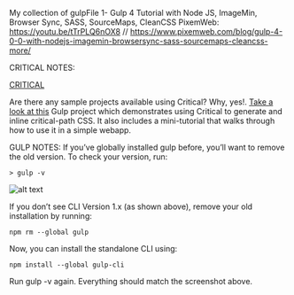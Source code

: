 My collection of gulpFile
1- Gulp 4 Tutorial with Node JS, ImageMin, Browser Sync, SASS, SourceMaps, CleanCSS 
PixemWeb: https://youtu.be/tTrPLQ6nOX8
// https://www.pixemweb.com/blog/gulp-4-0-0-with-nodejs-imagemin-browsersync-sass-sourcemaps-cleancss-more/


CRITICAL NOTES:

[CRITICAL](https://github.com/addyosmani/critical "Critical Github")

Are there any sample projects available using Critical?
Why, yes!. [Take a look at this](https://github.com/addyosmani/critical-path-css-demo "Critical Path CSS") Gulp project which demonstrates using Critical to generate and inline critical-path CSS. It also includes a mini-tutorial that walks through how to use it in a simple webapp.


GULP NOTES:
If you’ve globally installed gulp before, you’ll want to remove the old version. To check your version, run:

`> gulp -v`

![alt text](https://cdn-images-1.medium.com/max/1600/1*7nkP1HJpMefx74a6yPZo4g.png)

If you don’t see CLI Version 1.x (as shown above), remove your old installation by running:

`npm rm --global gulp`

Now, you can install the standalone CLI using:

`npm install --global gulp-cli`

Run gulp -v again. Everything should match the screenshot above.